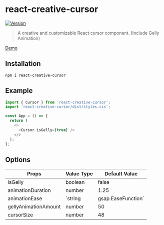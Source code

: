 # react-creative-cursor

<a href="https://www.npmjs.com/package/react-creative-cursor"><img src="https://img.shields.io/npm/v/react-creative-cursor.svg" alt="Version"></a>

> A creative and customizable React cursor component. (Include Gelly Animation)

<a href="https://react-creative-cursor-demo.vercel.app/">Demo</a>

## Installation

```
npm i react-creative-cursor
```

## Example

```ts
import { Cursor } from 'react-creative-cursor';
import 'react-creative-cursor/dist/styles.css';

const App = () => {
  return (
    <>
      <Cursor isGelly={true} />
    </>
  );
};
```

## Options

| Props                | Value Type                   | Default Value |
| -------------------- | ---------------------------- | ------------- |
| isGelly              | boolean                      | false         |
| animationDuration    | number                       | 1.25          |
| animationEase        | `string | gsap.EaseFunction` | Expo.easeOut  |
| gellyAnimationAmount | number                       | 50            |
| cursorSize           | number                       | 48            |
